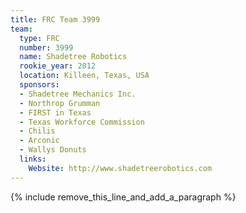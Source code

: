 ```yaml
---
title: FRC Team 3999
team:
  type: FRC
  number: 3999
  name: Shadetree Robotics
  rookie_year: 2012
  location: Killeen, Texas, USA
  sponsors:
  - Shadetree Mechanics Inc.
  - Northrop Grumman
  - FIRST in Texas
  - Texas Workforce Commission
  - Chilis
  - Arconic
  - Wallys Donuts
  links:
    Website: http://www.shadetreerobotics.com
---
```


{% include remove_this_line_and_add_a_paragraph %}